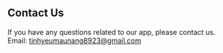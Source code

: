 ## Contact Us<br>
If you have any questions related to our app, please contact us.<br>
Email: <tinhyeumaunang8923@gmail.com>
